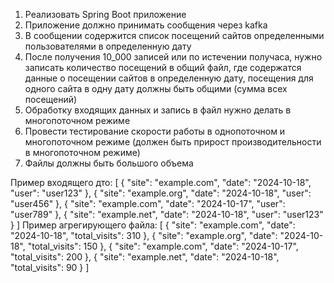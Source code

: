 1)	Реализовать Spring Boot приложение
2)	Приложение должно принимать сообщения через kafka
3)	В сообщении содержится список посещений сайтов определенными пользователями в определенную дату
4)	После получения 10_000 записей или по истечении получаса, нужно записать количество посещений в общий файл, где содержатся данные о посещении сайтов в определенную дату, посещения для одного сайта в одну дату должны быть общими (сумма всех посещений)
5)	Обработку входящих данных и запись в файл нужно делать в многопоточном режиме
6)	Провести тестирование скорости работы в однопоточном и многопоточном режиме (должен быть прирост производительности в многопоточном режиме)
7)	Файлы должны быть большого объема

Пример входящего дто:
[
{
"site": "example.com",
"date": "2024-10-18",
"user": "user123"
},
{
"site": "example.org",
"date": "2024-10-18",
"user": "user456"
},
{
"site": "example.com",
"date": "2024-10-17",
"user": "user789"
},
{
"site": "example.net",
"date": "2024-10-18",
"user": "user123"
}
]
Пример агрегирующего файла:
[
{
"site": "example.com",
"date": "2024-10-18",
"total_visits": 310
},
{
"site": "example.org",
"date": "2024-10-18",
"total_visits": 150
},
{
"site": "example.com",
"date": "2024-10-17",
"total_visits": 200
},
{
"site": "example.net",
"date": "2024-10-18",
"total_visits": 90
}
]

